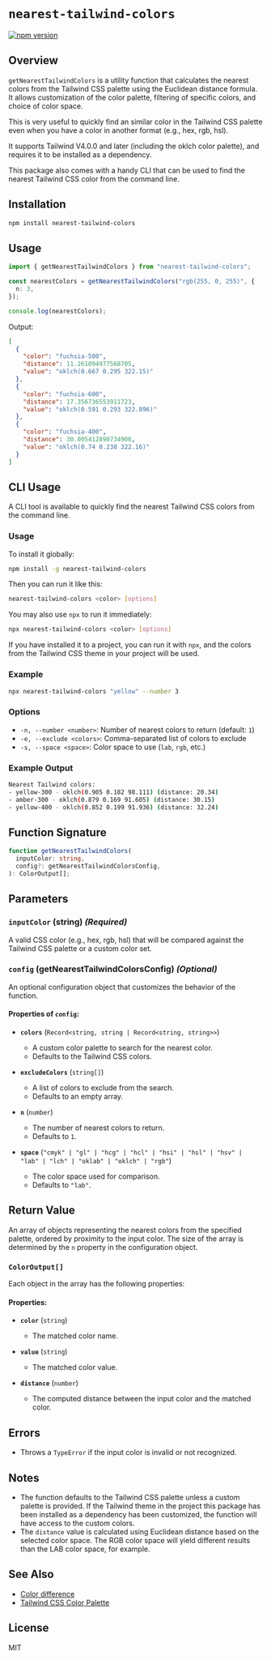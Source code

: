 # `nearest-tailwind-colors`

<a href="https://www.npmjs.com/package/nearest-tailwind-colors">
  <img alt="npm version" src="https://img.shields.io/npm/v/nearest-tailwind-colors">
</a>

## Overview

`getNearestTailwindColors` is a utility function that calculates the nearest colors from the Tailwind CSS palette using the Euclidean distance formula. It allows customization of the color palette, filtering of specific colors, and choice of color space.

This is very useful to quickly find an similar color in the Tailwind CSS palette even when you have a color in another format (e.g., hex, rgb, hsl).

It supports Tailwind V4.0.0 and later (including the oklch color palette), and requires it to be installed as a dependency.

This package also comes with a handy CLI that can be used to find the nearest Tailwind CSS color from the command line.

## Installation

```bash
npm install nearest-tailwind-colors
```

## Usage

```typescript
import { getNearestTailwindColors } from "nearest-tailwind-colors";

const nearestColors = getNearestTailwindColors("rgb(255, 0, 255)", {
  n: 3,
});

console.log(nearestColors);
```

Output:

```json
[
  {
    "color": "fuchsia-500",
    "distance": 11.261094977568705,
    "value": "oklch(0.667 0.295 322.15)"
  },
  {
    "color": "fuchsia-600",
    "distance": 17.356736553911723,
    "value": "oklch(0.591 0.293 322.896)"
  },
  {
    "color": "fuchsia-400",
    "distance": 30.005412890734906,
    "value": "oklch(0.74 0.238 322.16)"
  }
]
```

## CLI Usage

A CLI tool is available to quickly find the nearest Tailwind CSS colors from the command line.

### Usage

To install it globally:

```sh
npm install -g nearest-tailwind-colors
```

Then you can run it like this:

```sh
nearest-tailwind-colors <color> [options]
```

You may also use `npx` to run it immediately:

```sh
npx nearest-tailwind-colors <color> [options]
```

If you have installed it to a project, you can run it with `npx`, and the colors from the Tailwind CSS theme in your project will be used.

### Example

```sh
npx nearest-tailwind-colors "yellow" --number 3
```

### Options

- `-n, --number <number>`: Number of nearest colors to return (default: `1`)
- `-e, --exclude <colors>`: Comma-separated list of colors to exclude
- `-s, --space <space>`: Color space to use (`lab`, `rgb`, etc.)

### Example Output

```sh
Nearest Tailwind colors:
- yellow-300 - oklch(0.905 0.182 98.111) (distance: 20.34)
- amber-300 - oklch(0.879 0.169 91.605) (distance: 30.15)
- yellow-400 - oklch(0.852 0.199 91.936) (distance: 32.24)
```

## Function Signature

```typescript
function getNearestTailwindColors(
  inputColor: string,
  config?: getNearestTailwindColorsConfig,
): ColorOutput[];
```

## Parameters

### `inputColor` (string) _(Required)_

A valid CSS color (e.g., hex, rgb, hsl) that will be compared against the Tailwind CSS palette or a custom color set.

### `config` (getNearestTailwindColorsConfig) _(Optional)_

An optional configuration object that customizes the behavior of the function.

#### Properties of `config`:

- **`colors`** (`Record<string, string | Record<string, string>>`)

  - A custom color palette to search for the nearest color.
  - Defaults to the Tailwind CSS colors.

- **`excludeColors`** (`string[]`)

  - A list of colors to exclude from the search.
  - Defaults to an empty array.

- **`n`** (`number`)

  - The number of nearest colors to return.
  - Defaults to `1`.

- **`space`** (`"cmyk" | "gl" | "hcg" | "hcl" | "hsi" | "hsl" | "hsv" | "lab" | "lch" | "oklab" | "oklch" | "rgb"`)
  - The color space used for comparison.
  - Defaults to `"lab"`.

## Return Value

An array of objects representing the nearest colors from the specified palette, ordered by proximity to the input color. The size of the array is determined by the `n` property in the configuration object.

### `ColorOutput[]`

Each object in the array has the following properties:

#### Properties:

- **`color`** (`string`)

  - The matched color name.

- **`value`** (`string`)

  - The matched color value.

- **`distance`** (`number`)

  - The computed distance between the input color and the matched color.

## Errors

- Throws a `TypeError` if the input color is invalid or not recognized.

## Notes

- The function defaults to the Tailwind CSS palette unless a custom palette is provided. If the Tailwind theme in the project this package has been installed as a dependency has been customized, the function will have access to the custom colors.
- The `distance` value is calculated using Euclidean distance based on the selected color space. The RGB color space will yield different results than the LAB color space, for example.

## See Also

- [Color difference](https://en.wikipedia.org/wiki/Color_difference)
- [Tailwind CSS Color Palette](https://tailwindcss.com/docs/customizing-colors)

## License

MIT
